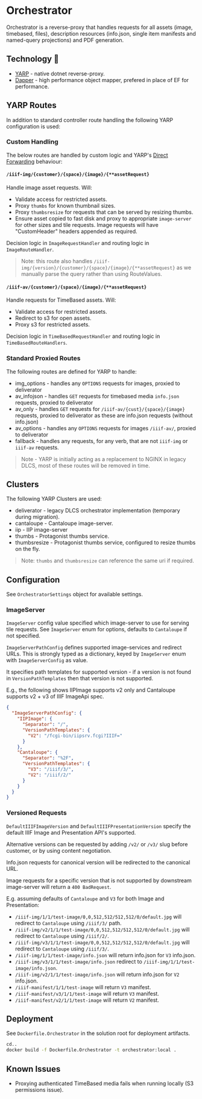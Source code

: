 ﻿# Orchestrator

Orchestrator is a reverse-proxy that handles requests for all assets (image, timebased, files), description resources (info.json, single item manifests and named-query projections) and PDF generation.

## Technology :robot:

* [YARP](https://microsoft.github.io/reverse-proxy/) - native dotnet reverse-proxy.
* [Dapper](https://github.com/DapperLib/Dapper) - high performance object mapper, prefered in place of EF for performance.

## YARP Routes

In addition to standard controller route handling the following YARP configuration is used:

### Custom Handling

The below routes are handled by custom logic and YARP's [Direct Forwarding](https://microsoft.github.io/reverse-proxy/articles/direct-forwarding.html) behaviour:

#### `/iiif-img/{customer}/{space}/{image}/{**assetRequest}`

Handle image asset requests. Will:

* Validate access for restricted assets.
* Proxy `thumbs` for known thumbnail sizes.
* Proxy `thumbsresize` for requests that can be served by resizing thumbs.
* Ensure asset copied to fast disk and proxy to appropriate `image-server` for other sizes and tile requests. Image requests will have "CustomHeader" headers appended as required.

Decision logic in `ImageRequestHandler` and routing logic in `ImageRouteHandler`. 

> Note: this route also handles `/iiif-img/{version}/{customer}/{space}/{image}/{**assetRequest}` as we manually parse the query rather than using RouteValues.

#### `/iiif-av/{customer}/{space}/{image}/{**assetRequest}`

Handle requests for TimeBased assets. Will:

* Validate access for restricted assets.
* Redirect to s3 for open assets.
* Proxy s3 for restricted assets.

Decision logic in `TimeBasedRequestHandler` and routing logic in `TimeBasedRouteHandlers`. 

### Standard Proxied Routes

The following routes are defined for YARP to handle:

* img_options - handles any `OPTIONS` requests for images, proxied to deliverator
* av_infojson - handles `GET` requests for timebased media `info.json` requests, proxied to deliverator
* av_only - handles `GET` requests for `/iiif-av/{cust}/{space}/{image}` requests, proxied to deliverator as these are info.json requests (without info.json)
* av_options - handles any `OPTIONS` requests for images `/iiif-av/`, proxied to deliverator
* fallback - handles any requests, for any verb, that are not `iiif-img` or `iiif-av` requests.

> Note - YARP is initially acting as a replacement to NGINX in legacy DLCS, most of these routes will be removed in time.

## Clusters

The following YARP Clusters are used:

* deliverator - legacy DLCS orchestrator implementation (temporary during migration).
* cantaloupe - Cantaloupe image-server.
* iip - IIP image-server
* thumbs - Protagonist thumbs service.
* thumbsresize - Protagonist thumbs service, configured to resize thumbs on the fly.

> Note: `thumbs` and `thumbsresize` can reference the same uri if required.

## Configuration

See `OrchestratorSettings` object for available settings.

### ImageServer

`ImageServer` config value specified which image-server to use for serving tile requests. See `ImageServer` enum for options, defaults to `Cantaloupe` if not specified.

`ImageServerPathConfig` defines supported image-services and redirect URLs. This is strongly typed as a dictionary, keyed by `ImageServer` enum with `ImageServerConfig` as value. 

It specifies path templates for supported version - if a version is not found in `VersionPathTemplates` then that version is not supported. 

E.g., the following shows IIPImage supports v2 only and Cantaloupe supports v2 + v3 of IIIF ImageApi spec.

```json
{
  "ImageServerPathConfig": {
    "IIPImage": {
      "Separator": "/",
      "VersionPathTemplates": {
        "V2": "/fcgi-bin/iipsrv.fcgi?IIIF="
      }
    },
    "Cantaloupe": {
      "Separator": "%2F",
      "VersionPathTemplates": {
        "V3": "/iiif/3/",
        "V2": "/iiif/2/"
      }
    }
  }
}
```

### Versioned Requests

`DefaultIIIFImageVersion` and `DefaultIIIFPresentationVersion` specify the default IIIF Image and Presentation API's supported.

Alternative versions can be requested by adding `/v2/` or `/v3/` slug before customer, or by using content negotiation.

Info.json requests for canonical version will be redirected to the canonical URL.

Image requests for a specific version that is not supported by downstream image-server will return a `400 BadRequest`.

E.g. assuming defaults of `Cantaloupe` and `V3` for both Image and Presentation:

* `/iiif-img/1/1/test-image/0,0,512,512/512,512/0/default.jpg` will redirect to `Cantaloupe` using `/iiif/3/` path.
* `/iiif-img/v2/1/1/test-image/0,0,512,512/512,512/0/default.jpg` will redirect to `Cantaloupe` using `/iiif/2/`.
* `/iiif-img/v3/1/1/test-image/0,0,512,512/512,512/0/default.jpg` will redirect to `Cantaloupe` using `/iiif/3/`.
* `/iiif-img/1/1/test-image/info.json` will return info.json for `V3` info.json.
* `/iiif-img/v3/1/1/test-image/info.json` redirect to `/iiif-img/1/1/test-image/info.json`.
* `/iiif-img/v2/1/1/test-image/info.json` will return info.json for `V2` info.json.
* `/iiif-manifest/1/1/test-image` will return `V3` manifest.
* `/iiif-manifest/v3/1/1/test-image` will return `V3` manifest.
* `/iiif-manifest/v2/1/1/test-image` will return `V2` manifest.

## Deployment

See `Dockerfile.Orchestrator` in the solution root for deployment artifacts.

```bash
cd..
docker build -f Dockerfile.Orchestrator -t orchestrator:local .
```

## Known Issues

* Proxying authenticated TimeBased media fails when running locally (S3 permissions issue).